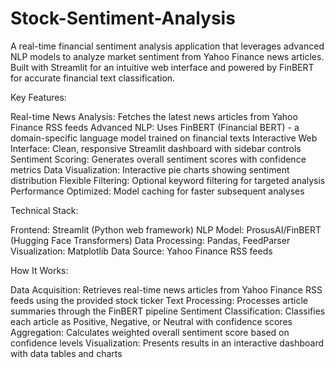 # Stock-Sentiment-Analysis

A real-time financial sentiment analysis application that leverages advanced NLP models to analyze market sentiment from Yahoo Finance news articles. Built with Streamlit for an intuitive web interface and powered by FinBERT for accurate financial text classification.

Key Features:

Real-time News Analysis: Fetches the latest news articles from Yahoo Finance RSS feeds
Advanced NLP: Uses FinBERT (Financial BERT) - a domain-specific language model trained on financial texts
Interactive Web Interface: Clean, responsive Streamlit dashboard with sidebar controls
Sentiment Scoring: Generates overall sentiment scores with confidence metrics
Data Visualization: Interactive pie charts showing sentiment distribution
Flexible Filtering: Optional keyword filtering for targeted analysis
Performance Optimized: Model caching for faster subsequent analyses

Technical Stack:

Frontend: Streamlit (Python web framework)
NLP Model: ProsusAI/FinBERT (Hugging Face Transformers)
Data Processing: Pandas, FeedParser
Visualization: Matplotlib
Data Source: Yahoo Finance RSS feeds

How It Works:

Data Acquisition: Retrieves real-time news articles from Yahoo Finance RSS feeds using the provided stock ticker
Text Processing: Processes article summaries through the FinBERT pipeline
Sentiment Classification: Classifies each article as Positive, Negative, or Neutral with confidence scores
Aggregation: Calculates weighted overall sentiment score based on confidence levels
Visualization: Presents results in an interactive dashboard with data tables and charts


